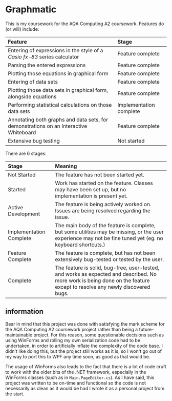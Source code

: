 Graphmatic
==========

This is my coursework for the AQA Computing A2 coursework. Features do (or will) include:

| Feature | Stage |
|:--------|:------|
|Entering of expressions in the style of a *Casio fx-83* series calculator|Feature complete|
|Parsing the entered expressions|Feature complete|
|Plotting those equations in graphical form|Feature complete|
|Entering of data sets|Feature complete|
|Plotting those data sets in graphical form, alongside equations|Feature complete|
|Performing statistical calculations on those data sets|Implementation complete|
|Annotating both graphs and data sets, for demonstrations on an Interactive Whiteboard|Feature complete|
|Extensive bug testing|Not started|

There are 6 stages:

| Stage | Meaning |
|:------|:--------|
|Not Started|The feature has not been started yet.|
|Started|Work has started on the feature. Classes may have been set up, but no implementation is present yet.|
|Active Development|The feature is being actively worked on. Issues are being resolved regarding the issue.|
|Implementation Complete|The main body of the feature is complete, but some utilities may be missing, or the user experience may not be fine tuned yet (eg. no keyboard shortcuts.)|
|Feature Complete|The feature is complete, but has not been extensively bug-tested or tested by the user.|
|Complete|The feature is solid, bug-free, user-tested, and works as expected and described. No more work is being done on the feature except to resolve any newly discovered bugs.|

information
-----------

Bear in mind that this project was done with satisfying the mark scheme for the AQA Computing A2 coursework project rather than being a future-maintainable project.
For this reason, some questionable decisions such as using WinForms and rolling my own serialization code had to be undertaken, in order to artificially inflate the
complexity of the code base. I didn't like doing this, but the project still works as it is, so I won't go out of my way to port this to WPF any time soon, as good
as that would be.

The usage of WinForms also leads to the fact that there is a lot of code cruft to work with the older bits of the .NET framework, especially in the WinForms classes
(such as in `Main.PageEditor.cs`). As I have said, this project was written to be on-time and functional so the code is not necessarily as clean as it would be had I
wrote it as a personal project from the start.